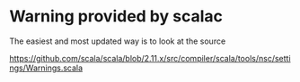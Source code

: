 # Warning provided by scalac

The easiest and most updated way is to look at the source

https://github.com/scala/scala/blob/2.11.x/src/compiler/scala/tools/nsc/settings/Warnings.scala

